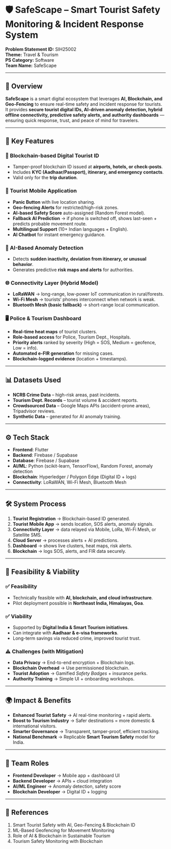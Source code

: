 # 🛡️ SafeScape – Smart Tourist Safety Monitoring & Incident Response System  

**Problem Statement ID:** SIH25002  
**Theme:** Travel & Tourism  
**PS Category:** Software  
**Team Name:** SafeScape  

---

## 📌 Overview  
**SafeScape** is a smart digital ecosystem that leverages **AI, Blockchain, and Geo-Fencing** to ensure real-time safety and incident response for tourists.  
It provides **secure tourist digital IDs, AI-driven anomaly detection, hybrid offline connectivity, predictive safety alerts, and authority dashboards** — ensuring quick response, trust, and peace of mind for travelers.  

---

## 🎯 Key Features  

### 🔐 Blockchain-based Digital Tourist ID  
- Tamper-proof blockchain ID issued at **airports, hotels, or check-posts**.  
- Includes **KYC (Aadhaar/Passport), itinerary, and emergency contacts**.  
- Valid only for the **trip duration**.  

### 📱 Tourist Mobile Application  
- **Panic Button** with live location sharing.  
- **Geo-fencing Alerts** for restricted/high-risk zones.  
- **AI-based Safety Score** auto-assigned (Random Forest model).  
- **Fallback AI Prediction** → if phone is switched off, shows last-seen + predicts probable movement route.  
- **Multilingual Support** (10+ Indian languages + English).  
- **AI Chatbot** for instant emergency guidance.  

### 🤖 AI-Based Anomaly Detection  
- Detects **sudden inactivity, deviation from itinerary, or unusual behavior**.  
- Generates predictive **risk maps and alerts** for authorities.  

### 🌐 Connectivity Layer (Hybrid Model)  
- **LoRaWAN** → long-range, low-power IoT communication in rural/forests.  
- **Wi-Fi Mesh** → tourists’ phones interconnect when network is weak.  
- **Bluetooth Mesh (basic fallback)** → short-range local communication.  

### 🖥️ Police & Tourism Dashboard  
- **Real-time heat maps** of tourist clusters.  
- **Role-based access** for Police, Tourism Dept., Hospitals.  
- **Priority alerts** ranked by severity (High = SOS, Medium = geofence, Low = info).  
- **Automated e-FIR generation** for missing cases.  
- **Blockchain-logged evidence** (location + timestamps).  

---

## 📊 Datasets Used  
- **NCRB Crime Data** – high-risk areas, past incidents.  
- **Tourism Dept. Records** – tourist volume & accident reports.  
- **Crowdsourced Data** – Google Maps APIs (accident-prone areas), Tripadvisor reviews.  
- **Synthetic Data** – generated for AI anomaly training.  

---

## ⚙️ Tech Stack  
- **Frontend**: Flutter  
- **Backend**: Firebase / Supabase  
- **Database**: Firebase / Supabase  
- **AI/ML**: Python (scikit-learn, TensorFlow), Random Forest, anomaly detection  
- **Blockchain**: Hyperledger / Polygon Edge (Digital ID + logs)  
- **Connectivity**: LoRaWAN, Wi-Fi Mesh, Bluetooth Mesh  

---

## 🛠️ System Process  
1. **Tourist Registration** → Blockchain-based ID generated.  
2. **Tourist Mobile App** → sends location, SOS alerts, anomaly signals.  
3. **Connectivity Layer** → data relayed via Mobile, LoRa, Wi-Fi Mesh, or Satellite SMS.  
4. **Cloud Server** → processes alerts + AI predictions.  
5. **Dashboard** → shows live clusters, heat maps, risk alerts.  
6. **Blockchain** → logs SOS, alerts, and FIR data securely.  

---

## 📅 Feasibility & Viability  

### ✅ Feasibility  
- Technically feasible with **AI, blockchain, and cloud infrastructure**.  
- Pilot deployment possible in **Northeast India, Himalayas, Goa**.  

### ✅ Viability  
- Supported by **Digital India & Smart Tourism initiatives**.  
- Can integrate with **Aadhaar & e-visa frameworks**.  
- Long-term savings via reduced crime, improved tourist trust.  

### ⚠️ Challenges (with Mitigation)  
- **Data Privacy** → End-to-end encryption + Blockchain logs.  
- **Blockchain Overhead** → Use permissioned blockchain.  
- **Tourist Adoption** → Gamified *Safety Badges* + insurance perks.  
- **Authority Training** → Simple UI + onboarding workshops.  

---

## 🌍 Impact & Benefits  
- **Enhanced Tourist Safety** → AI real-time monitoring + rapid alerts.  
- **Boost to Tourism Industry** → Safer destinations = more domestic & international visitors.  
- **Smarter Governance** → Transparent, tamper-proof, efficient tracking.  
- **National Benchmark** → Replicable **Smart Tourism Safety** model for India.  

---

## 👥 Team Roles  
- **Frontend Developer** → Mobile app + dashboard UI  
- **Backend Developer** → APIs + cloud integration  
- **AI/ML Engineer** → Anomaly detection, safety score  
- **Blockchain Developer** → Digital ID + logging  

---

## 📖 References  
1. Smart Tourist Safety with AI, Geo-Fencing & Blockchain ID  
2. ML-Based Geofencing for Movement Monitoring  
3. Role of AI & Blockchain in Sustainable Tourism  
4. Tourism Safety Monitoring with Blockchain  
